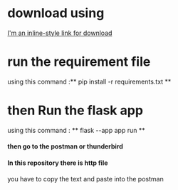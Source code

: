 # download using 
[I'm an inline-style link  for download ](https://github.com/rafiqul0396/impresscio_level_prediction.git")


# run the requirement  file 
using this command :** pip install -r requirements.txt **

# then Run the  flask app
using this command : ** flask --app app run **

#### then go to the postman or thunderbird 
####  In this repository there is http file 
you have to copy the text and paste into the  postman

